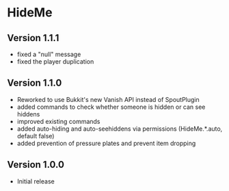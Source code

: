 HideMe
=======

Version 1.1.1
-------------
- fixed a "null" message
- fixed the player duplication

Version 1.1.0
-------------
- Reworked to use Bukkit's new Vanish API instead of SpoutPlugin
- added commands to check whether someone is hidden or can see hiddens
- improved existing commands
- added auto-hiding and auto-seehiddens via permissions (HideMe.*.auto, default false)
- added prevention of pressure plates and prevent item dropping

Version 1.0.0
-------------
- Initial release
